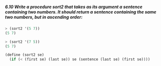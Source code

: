 ##### 6.10  Write a procedure sort2 that takes as its argument a sentence containing two numbers. It should return a sentence containing the same two numbers, but in ascending order:
```Scheme
> (sort2 '(5 7))
(5 7)

> (sort2 '(7 5))
(5 7)
```

```Scheme
(define (sort2 se)
  (if (< (first se) (last se)) se (sentence (last se) (first se))))
```
